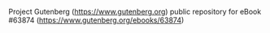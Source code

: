 Project Gutenberg (https://www.gutenberg.org) public repository for
eBook #63874 (https://www.gutenberg.org/ebooks/63874)
